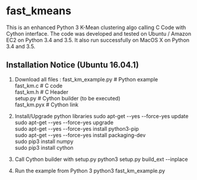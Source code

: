 # fast_kmeans
This is an enhanced Python 3 K-Mean clustering algo calling C Code with Cython interface. 
The code was developed and tested on Ubuntu / Amazon EC2 on Python 3.4 and 3.5.
It also run successfully on MacOS X on Python 3.4 and 3.5.

Installation Notice (Ubuntu 16.04.1)
------------------------------------

1. Download all files :
fast_km_example.py  # Python example<br />
fast_km.c           # C code<br />
fast_km.h           # C Header<br />
setup.py            # Cython builder (to be executed)<br />
fast_km.pyx         # Cython link<br />

2. Install/Upgrade python libraries
sudo apt-get --yes --force-yes update<br />
sudo apt-get --yes --force-yes upgrade<br />
sudo apt-get --yes --force-yes install python3-pip<br />
sudo apt-get --yes --force-yes install packaging-dev<br />
sudo pip3 install numpy<br />
sudo pip3 install cython<br />

3. Call Cython builder with setup.py
python3 setup.py build_ext --inplace<br />

4. Run the example from Python 3
python3 fast_km_example.py<br />

